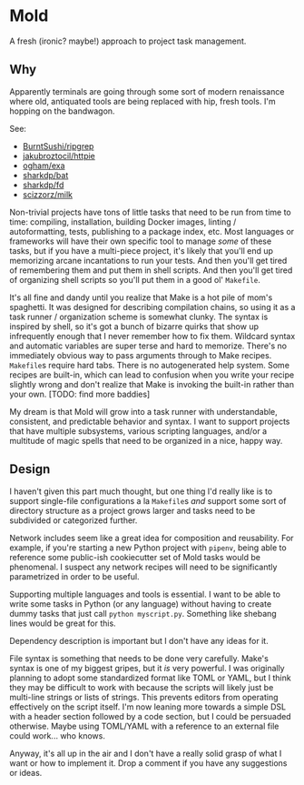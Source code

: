 # Mold

A fresh (ironic? maybe!) approach to project task management.

## Why

Apparently terminals are going through some sort of modern renaissance where
old, antiquated tools are being replaced with hip, fresh tools. I'm hopping on
the bandwagon.

See:

* [BurntSushi/ripgrep](https://github.com/BurntSushi/ripgrep)
* [jakubroztocil/httpie](https://github.com/jakubroztocil/httpie)
* [ogham/exa](https://github.com/ogham/exa)
* [sharkdp/bat](https://github.com/sharkdp/bat)
* [sharkdp/fd](https://github.com/sharkdp/fd)
* [scizzorz/milk](https://github.com/scizzorz/milk)

Non-trivial projects have tons of little tasks that need to be run from time to
time: compiling, installation, building Docker images, linting /
autoformatting, tests, publishing to a package index, etc. Most languages or
frameworks will have their own specific tool to manage *some* of these tasks,
but if you have a multi-piece project, it's likely that you'll end up
memorizing arcane incantations to run your tests. And then you'll get tired of
remembering them and put them in shell scripts. And then you'll get tired of
organizing shell scripts so you'll put them in a good ol' `Makefile`.

It's all fine and dandy until you realize that Make is a hot pile of mom's
spaghetti. It was designed for describing compilation chains, so using it as a
task runner / organization scheme is somewhat clunky. The syntax is inspired by
shell, so it's got a bunch of bizarre quirks that show up infrequently enough
that I never remember how to fix them. Wildcard syntax and automatic variables
are super terse and hard to memorize. There's no immediately obvious way to
pass arguments through to Make recipes. `Makefile`s require hard tabs. There is
no autogenerated help system. Some recipes are built-in, which can lead to
confusion when you write your recipe slightly wrong and don't realize that Make
is invoking the built-in rather than your own. [TODO: find more baddies]

My dream is that Mold will grow into a task runner with understandable,
consistent, and predictable behavior and syntax. I want to support projects
that have multiple subsystems, various scripting languages, and/or a multitude
of magic spells that need to be organized in a nice, happy way.

## Design

I haven't given this part much thought, but one thing I'd really like is to
support single-file configurations a la `Makefile`s *and* support some sort of
directory structure as a project grows larger and tasks need to be subdivided
or categorized further.

Network includes seem like a great idea for composition and reusability. For
example, if you're starting a new Python project with `pipenv`, being able to
reference some public-ish cookiecutter set of Mold tasks would be phenomenal. I
suspect any network recipes will need to be significantly parametrized in order
to be useful.

Supporting multiple languages and tools is essential. I want to be able to
write some tasks in Python (or any language) without having to create dummy
tasks that just call `python myscript.py`. Something like shebang lines would
be great for this.

Dependency description is important but I don't have any ideas for it.

File syntax is something that needs to be done very carefully. Make's syntax is
one of my biggest gripes, but it *is* very powerful. I was originally planning
to adopt some standardized format like TOML or YAML, but I think they may be
difficult to work with because the scripts will likely just be multi-line
strings or lists of strings. This prevents editors from operating effectively
on the script itself. I'm now leaning more towards a simple DSL with a header
section followed by a code section, but I could be persuaded otherwise. Maybe
using TOML/YAML with a reference to an external file could work... who knows.

Anyway, it's all up in the air and I don't have a really solid grasp of what I
want or how to implement it. Drop a comment if you have any suggestions or
ideas.

